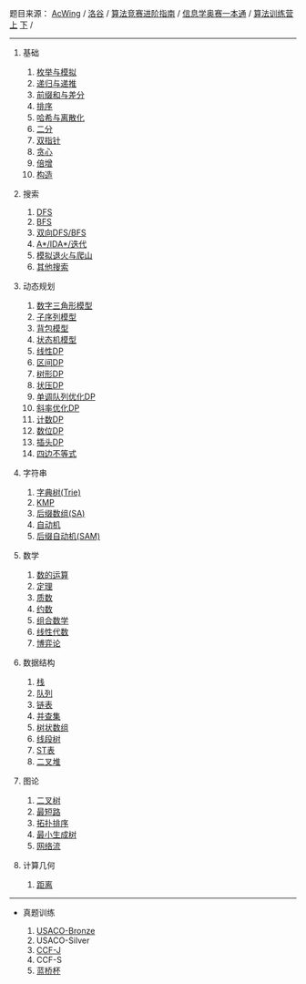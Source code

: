 题目来源：
[AcWing](https://www.acwing.com/) / [洛谷](https://www.luogu.com.cn/training/list) / [算法竞赛进阶指南](https://github.com/lydrainbowcat/tedukuri) / [信息学奥赛一本通](http://ybt.ssoier.cn:8088/index.php) / [算法训练营 上](https://vjudge.net/article/2652) [下](https://vjudge.net/article/2642) / 

---

1. 基础
   1. [枚举与模拟](./Content/1%20基础)
   2. [递归与递推](./Content/1%20基础/递归.html)
   3. [前缀和与差分](./Content/1%20基础/前缀和.html)
   4. [排序](./Content/1%20基础/排序.html)
   5. [哈希与离散化]()
   6. [二分](./Content/1%20基础/二分.html)
   7. [双指针]()
   8. [贪心]()
   9. [倍增]()
   10. [构造]()

2. 搜索
   1. [DFS]()
   2. [BFS]()
   3. [双向DFS/BFS]()
   4. [A*/IDA*/迭代]()
   5. [模拟退火与爬山]()
   6. [其他搜索]()

3. 动态规划
   1. [数字三角形模型]()
   2. [子序列模型]()
   3. [背包模型]()
   4. [状态机模型](./Content/3%20动态规划/状态机模型.html)
   5. [线性DP]()
   6. [区间DP]()
   7. [树形DP]()
   8. [状压DP](./Content/3%20动态规划/状压DP.html)
   9. [单调队列优化DP]()
   10. [斜率优化DP]()
   11. [计数DP]()
   12. [数位DP]()
   13. [插头DP]()
   14. [四边不等式]()
   
4. 字符串
   1. [字典树(Trie)]()
   2. [KMP]()
   3. [后缀数组(SA)]()
   4. [自动机]()
   5. [后缀自动机(SAM)]()

5. 数学
   1. [数的运算](./Content/5%20数学/数的运算.html)
   2. [定理](./Content/5%20数学/定理.html)
   3. [质数](./Content/5%20数学/质数.html)
   4. [约数]()
   5. [组合数学]()
   6. [线性代数]()
   7. [博弈论]()
   
6. 数据结构
   1. [栈]()
   2. [队列]()
   3. [链表]()
   4. [并查集]()
   5. [树状数组]()
   6. [线段树]()
   7. [ST表]()
   8. [二叉堆]()

7. 图论
   1. [二叉树](./Content/7%20图论/二叉树.html)
   2. [最短路](./Content/7%20图论/最短路.html)
   3. [拓扑排序]()
   4. [最小生成树](./Content/7%20图论/最小生成树.html)
   5. [网络流]()

8. 计算几何
   1. [距离]()

---

* 真题训练

   1. [USACO-Bronze](./Content/真题/USACO_Bronze.html)
   2. USACO-Silver
   3. [CCF-J](./Content/真题/CCF_J.html)
   4. CCF-S
   5. [蓝桥杯](./Content/真题/lanqiao.html)